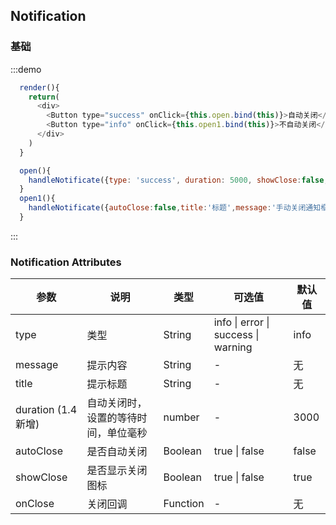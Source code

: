 ## Notification

### 基础

:::demo

```js
  render(){
    return(
      <div>
        <Button type="success" onClick={this.open.bind(this)}>自动关闭</Button>
        <Button type="info" onClick={this.open1.bind(this)}>不自动关闭</Button>
      </div>
    )
  }

  open(){
    handleNotificate({type: 'success', duration: 5000, showClose:false,autoClose:true,title:'标题',message:'自动关闭通知框',onClose:()=>{console.log('关闭回调')}})
  }
  open1(){
    handleNotificate({autoClose:false,title:'标题',message:'手动关闭通知框',onClose:()=>{console.log('关闭回调')}})
  }

```
:::

### Notification Attributes

| 参数 | 说明 | 类型 | 可选值 | 默认值 |
| -------- | ----- | ---- | ---- | ---- |
| type | 类型 | String | info \| error \| success \| warning | info |
| message | 提示内容 | String | - | 无 |
| title | 提示标题 | String | - | 无 |
| duration (1.4新增) | 自动关闭时，设置的等待时间，单位毫秒 | number | - | 3000 |
| autoClose | 是否自动关闭 | Boolean | true \| false | false |
| showClose | 是否显示关闭图标 | Boolean | true \| false | true |
| onClose | 关闭回调 | Function | - | 无 |

